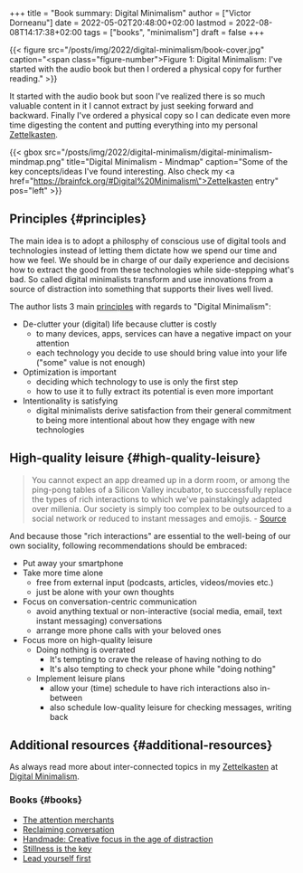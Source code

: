 +++
title = "Book summary: Digital Minimalism"
author = ["Victor Dorneanu"]
date = 2022-05-02T20:48:00+02:00
lastmod = 2022-08-08T14:17:38+02:00
tags = ["books", "minimalism"]
draft = false
+++

{{< figure src="/posts/img/2022/digital-minimalism/book-cover.jpg" caption="<span class=\"figure-number\">Figure 1: </span>Digital Minimalism: I've started with the audio book but then I ordered a physical copy for further reading." >}}

It started with the audio book but soon I've realized there is so much valuable content in
it I cannot extract by just seeking forward and backward. Finally I've ordered a physical
copy so I can dedicate even more time digesting the content and putting everything into my
personal [Zettelkasten](https://brainfck.org).

{{< gbox src="/posts/img/2022/digital-minimalism/digital-minimalism-mindmap.png" title="Digital Minimalism - Mindmap" caption="Some of the key concepts/ideas I've found interesting. Also check my <a href=\"https://brainfck.org/#Digital%20Minimalism\">Zettelkasten entry</a>" pos="left" >}}


## Principles {#principles}

The main idea is to adopt a philosphy of conscious use of digital tools and technologies
instead of letting them dictate how we spend our time and how we feel. We should be in
charge of our daily experience and decisions how to extract the good from these
technologies while side-stepping what's bad. So called digital minimalists transform and
use innovations from a source of distraction into something that supports their lives well
lived.

The author lists 3 main [principles](https://brainfck.org/#Digital%20Minimalism%20/%20Philosophy) with regards
to "Digital Minimalism":

-   De-clutter your (digital) life because clutter is costly
    -   to many devices, apps, services can have a negative impact on your attention
    -   each technology you decide to use should bring value into your life ("some" value is not enough)
-   Optimization is important
    -   deciding which technology to use is only the first step
    -   how to use it to fully extract its potential is even more important
-   Intentionality is satisfying
    -   digital minimalists derive satisfaction from their general commitment to being more
        intentional about how they engage with new technologies


## High-quality leisure {#high-quality-leisure}

> You cannot expect an app dreamed up in a dorm room, or among the ping-pong tables of a
> Silicon Valley incubator, to successfully replace the types of rich interactions to which
> we've painstakingly adapted over millenia. Our society is simply too complex to be
> outsourced to a social network or reduced to instant messages and emojis. - [Source](https://brainfck.org/#Digital%20Minimalism%20-%20Note%206)

And because those "rich interactions" are essential to the well-being of our own
sociality, following recommendations should be embraced:

-   Put away your smartphone
-   Take more time alone
    -   free from external input (podcasts, articles, videos/movies etc.)
    -   just be alone with your own thoughts
-   Focus on conversation-centric communication
    -   avoid anything textual or non-interactive (social media, email, text instant
        messaging) conversations
    -   arrange more phone calls with your beloved ones
-   Focus more on high-quality leisure
    -   Doing nothing is overrated
        -   It's tempting to crave the release of having nothing to do
        -   It's also tempting to check your phone while "doing nothing"
    -   Implement leisure plans
        -   allow your (time) schedule to have rich interactions also in-between
        -   also schedule low-quality leisure for checking messages, writing back


## Additional resources {#additional-resources}

As always read more about inter-connected topics in my [Zettelkasten](https://brainfck.org/#Zettelkasten)
at [Digital Minimalism](https://brainfck.org/#Digital%20Minimalism).


### Books {#books}

-   [The attention merchants](https://www.goodreads.com/book/show/28503628-the-attention-merchants)
-   [Reclaiming conversation](https://www.nytimes.com/2015/10/04/books/review/jonathan-franzen-reviews-sherry-turkle-reclaiming-conversation.html)
-   [Handmade: Creative focus in the age of distraction](https://www.goodreads.com/en/book/show/36447287)
-   [Stillness is the key](https://www.goodreads.com/book/show/43582733-stillness-is-the-key)
-   [Lead yourself first](https://www.goodreads.com/book/show/31451193-lead-yourself-first)
